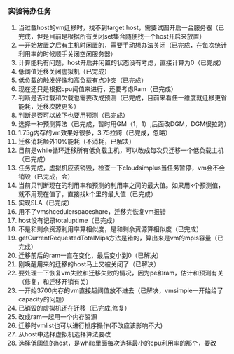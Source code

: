 ### 实验待办任务

1. 当过载host的vm迁移时，找不到target host，需要试图开启一台服务器（已完成，但是目前是根据所有关闭set集合随便找一个host开启来放置）
2. 一开始放置之后有主机时闲置的，需要手动想办法关闭（已完成，在每次统计利用率的时候顺手关闭空闲服务器）
3. 计算能耗有问题，host开启并闲置的状态没有考虑，直接计算为0（已完成）
4. 低阈值迁移关闭虚拟机（已完成）
5. 低负载的触发好像和高负载有点冲突（已完成）
6. 现在还只是根据cpu阈值来进行，还要考虑Ram（已完成）
7. 判断是否过载和欠载也需要改成预测（已完成，目前来看任一维度就迁移更省能耗，迁移次数更多）
8. 判断是否可以放下也要用预测（已完成）
9. 选择一种预测算法（已完成，暂时用GM（1，1）,后面改DGM，DGM很拉跨）
10. 1.75g内存的vm效果好很多，3.75拉跨（已完成，忽略）
11. 迁移消耗额外10%能耗（不消耗，已解决）
12. 目前是while循环迁移所有低负载主机，可以改成每次只迁移一个低负载主机（已完成）
13. 任务完成，虚拟机应该销毁，检查一下cloudsimplus当任务暂停，vm会不会销毁（已完成，会）
14. 当前只判断现在的利用率和预测的利用率之间的最大值。如果用k个预测值，就不用现在值了，直接找k个里的最大值（已完成）
15. 实现SLA（已完成）
16. 用不了vmshcedulerspaceshare，迁移完恢复vm报错
17. host没有记录totaluptime（已完成）
18. 不是和剩余资源利用率算相似度，是和剩余资源算相似度（已完成）
19. getCurrentRequestedTotalMips方法是错的，算出来是vm的mpis容量（已完成）
20. 迁移前后的ram一直在变化，最后变小到0（已解决）
21. 刚唤醒用来的迁移的host马上又被关闭了（已解决）
22. 要处理一下恢复vm失败和迁移失败的情况，因为pe和ram，估计和预测有关（修复，和迁移开销有关）
23. 一开始3700内存的vm直接超阈值放不进去（已解决，vmsimple一开始给了capacity的问题）
24. 已销毁的虚拟机还在迁移（已完成,修复）
25. 改成ram一起用一个内存资源
26. 迁移时vmlist也可以进行排序操作(不改应该影响不大)
27. 从host中选择虚拟机选择算法要改
28. 选择低阈值的host，是while里面每次选择最小的cpu利用率的那个，要改

